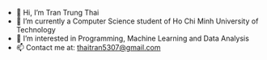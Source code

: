 - 👋 Hi, I’m Tran Trung Thai
- 🌱 I’m currently a Computer Science student of Ho Chi Minh University of Technology
- 👀 I’m interested in Programming, Machine Learning and Data Analysis
- 📫 Contact me at: thaitran5307@gmail.com

<!---
Thaiz-isme/Thaiz-isme is a ✨ special ✨ repository because its `README.md` (this file) appears on your GitHub profile.
You can click the Preview link to take a look at your changes.
--->

